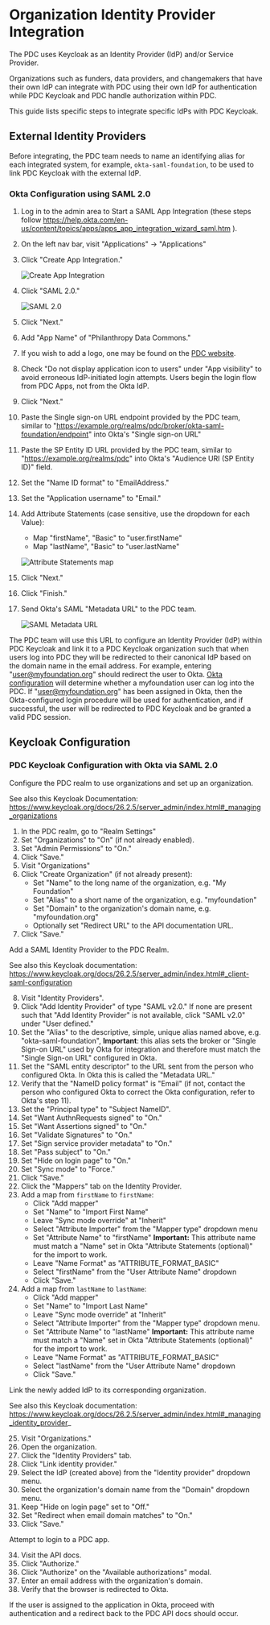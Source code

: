 # Organization Identity Provider Integration

The PDC uses Keycloak as an Identity Provider (IdP) and/or Service Provider.

Organizations such as funders, data providers, and changemakers that have their
own IdP can integrate with PDC using their own IdP for authentication while PDC
Keycloak and PDC handle authorization within PDC.

This guide lists specific steps to integrate specific IdPs with PDC Keycloak.

## External Identity Providers

Before integrating, the PDC team needs to name an identifying alias for each
integrated system, for example, `okta-saml-foundation`, to be used to link
PDC Keycloak with the external IdP.

### Okta Configuration using SAML 2.0

1. Log in to the admin area to Start a SAML App Integration (these steps follow
   https://help.okta.com/en-us/content/topics/apps/apps_app_integration_wizard_saml.htm
   ).
2. On the left nav bar, visit "Applications" -> "Applications"
3. Click "Create App Integration."

   ![Create App Integration](images/okta_create_app_integration.png)

4. Click "SAML 2.0."

   ![SAML 2.0](images/okta_create_a_new_app_integration_SAML.png)

5. Click "Next."
6. Add "App Name" of "Philanthropy Data Commons."
7. If you wish to add a logo, one may be found on the [PDC website](https://philanthropydatacommons.org/).
8. Check "Do not display application icon to users" under "App visibility" to avoid erroneous IdP-initiated login attempts. Users begin the login flow from PDC Apps, not from the Okta IdP.
9. Click "Next."
10. Paste the Single sign-on URL endpoint provided by the PDC team, similar to
    "https://example.org/realms/pdc/broker/okta-saml-foundation/endpoint"
    into Okta's "Single sign-on URL"
11. Paste the SP Entity ID URL provided by the PDC team, similar to
    "https://example.org/realms/pdc" into Okta's "Audience URI (SP Entity ID)"
    field.
12. Set the "Name ID format" to "EmailAddress."
13. Set the "Application username" to "Email."
14. Add Attribute Statements (case sensitive, use the dropdown for each Value):
    - Map "firstName", "Basic" to "user.firstName"
    - Map "lastName", "Basic" to "user.lastName"

    ![Attribute Statements map](images/okta_attribute_statements.png)

15. Click "Next."
16. Click "Finish."
17. Send Okta's SAML "Metadata URL" to the PDC team.

    ![SAML Metadata URL](images/okta_metadata_url.png)

The PDC team will use this URL to configure an Identity Provider (IdP) within
PDC Keycloak and link it to a PDC Keycloak organization such that when users log
into PDC they will be redirected to their canonical IdP based on the domain name
in the email address. For example, entering "user@myfoundation.org" should
redirect the user to Okta. [Okta
configuration](https://help.okta.com/en-us/content/topics/users-groups-profiles/usgp-assign-apps.htm)
will determine whether a myfoundation user can log into the PDC. If
"user@myfoundation.org" has been assigned in Okta, then the Okta-configured
login procedure will be used for authentication, and if successful, the user will
be redirected to PDC Keycloak and be granted a valid PDC session.

## Keycloak Configuration

### PDC Keycloak Configuration with Okta via SAML 2.0

Configure the PDC realm to use organizations and set up an organization.

See also this Keycloak Documentation:
https://www.keycloak.org/docs/26.2.5/server_admin/index.html#_managing_organizations

1. In the PDC realm, go to "Realm Settings"
2. Set "Organizations" to "On" (if not already enabled).
3. Set "Admin Permissions" to "On."
4. Click "Save."
5. Visit "Organizations"
6. Click "Create Organization" (if not already present):
   - Set "Name" to the long name of the organization, e.g. "My Foundation"
   - Set "Alias" to a short name of the organization, e.g. "myfoundation"
   - Set "Domain" to the organization's domain name, e.g. "myfoundation.org"
   - Optionally set "Redirect URL" to the API documentation URL.
7. Click "Save."

Add a SAML Identity Provider to the PDC Realm.

See also this Keycloak documentation:
https://www.keycloak.org/docs/26.2.5/server_admin/index.html#_client-saml-configuration

8. Visit "Identity Providers".
9. Click "Add Identity Provider" of type "SAML v2.0." If none are present such
   that "Add Identity Provider" is not available, click "SAML v2.0" under "User
   defined."
10. Set the "Alias" to the descriptive, simple, unique alias named above, e.g.
    "okta-saml-foundation", **Important**: this alias sets the broker or
    "Single Sign-on URL" used by Okta for integration and therefore must match
    the "Single Sign-on URL" configured in Okta.
11. Set the "SAML entity descriptor" to the URL sent from the person who
    configured Okta. In Okta this is called the "Metadata URL."
12. Verify that the "NameID policy format" is "Email" (if not, contact the person
    who configured Okta to correct the Okta configuration, refer to Okta's step
    11).
13. Set the "Principal type" to "Subject NameID".
14. Set "Want AuthnRequests signed" to "On."
15. Set "Want Assertions signed" to "On."
16. Set "Validate Signatures" to "On."
17. Set "Sign service provider metadata" to "On."
18. Set "Pass subject" to "On."
19. Set "Hide on login page" to "On."
20. Set "Sync mode" to "Force."
21. Click "Save."
22. Click the "Mappers" tab on the Identity Provider.
23. Add a map from `firstName` to `firstName`:
    - Click "Add mapper"
    - Set "Name" to "Import First Name"
    - Leave "Sync mode override" at "Inherit"
    - Select "Attribute Importer" from the "Mapper type" dropdown menu
    - Set "Attribute Name" to "firstName" **Important:** This attribute name
      must match a "Name" set in Okta "Attribute Statements (optional)" for the
      import to work.
    - Leave "Name Format" as "ATTRIBUTE_FORMAT_BASIC"
    - Select "firstName" from the "User Attribute Name" dropdown
    - Click "Save."
24. Add a map from `lastName` to `lastName`:
    - Click "Add mapper"
    - Set "Name" to "Import Last Name"
    - Leave "Sync mode override" at "Inherit"
    - Select "Attribute Importer" from the "Mapper type" dropdown menu.
    - Set "Attribute Name" to "lastName" **Important:** This attribute name must
      match a "Name" set in Okta "Attribute Statements (optional)" for the import to
      work.
    - Leave "Name Format" as "ATTRIBUTE_FORMAT_BASIC"
    - Select "lastName" from the "User Attribute Name" dropdown
    - Click "Save."

Link the newly added IdP to its corresponding organization.

See also this Keycloak documentation:
https://www.keycloak.org/docs/26.2.5/server_admin/index.html#_managing_identity_provider_

25. Visit "Organizations."
26. Open the organization.
27. Click the "Identity Providers" tab.
28. Click "Link identity provider."
29. Select the IdP (created above) from the "Identity provider" dropdown menu.
30. Select the organization's domain name from the "Domain" dropdown menu.
31. Keep "Hide on login page" set to "Off."
32. Set "Redirect when email domain matches" to "On."
33. Click "Save."

Attempt to login to a PDC app.

34. Visit the API docs.
35. Click "Authorize."
36. Click "Authorize" on the "Available authorizations" modal.
37. Enter an email address with the organization's domain.
38. Verify that the browser is redirected to Okta.

If the user is assigned to the application in Okta, proceed with authentication
and a redirect back to the PDC API docs should occur.

